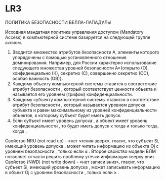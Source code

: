 # LR3
ПОЛИТИКА БЕЗОПАСНОСТИ БЕЛЛА-ЛАПАДУЛЫ

Исходная мандатная политика управления доступом (Mandatory Access) в компьютерной системе базируется на следующей группе аксиом.
1. Вводится множество атрибутов безопасности A, элементы которого упорядочены с помощью установленного отношения доминирования. Например, для России характерно использование следующего множества уровней безопасности A={открыто (О), конфиденциально (К), секретно (С), совершенно секретно (СС), особая важность (ОВ)}.
2. Каждому объекту   компьютерной системы ставится в соответствие атрибут безопасности  , который соответствует ценности объекта   и называется его уровнем (грифом) конфиденциальности.
3. Каждому субъекту   компьютерной системы ставится в соответствие атрибут безопасности  , который называется уровнем допуска субъекта и равен максимальному из уровней конфиденциальности объектов, к которому субъект   будет иметь допуск.
4. Если субъект   имеет уровень допуска  , а объект   имеет уровень конфиденциальности  , то   будет иметь допуск к   тогда и только тогда, когда  .


Свойство NRU (not read up) - «нет чтения вверх», гласит, что субъект Si, имеющий уровень допуска  , может читать информацию из объекта Оj с уровнем безопасности  , только если  ≤ .
Второе свойство модели БЛМ позволяет отчасти решить проблему утечки информации сверху вниз.
Свойство (NWD) (not write down) - «нет записи вниз», гласит, что субъект Si, имеющий уровень допуска  , может записывать информацию в объект Оj с уровнем безопасности  , только если  ≥ .
